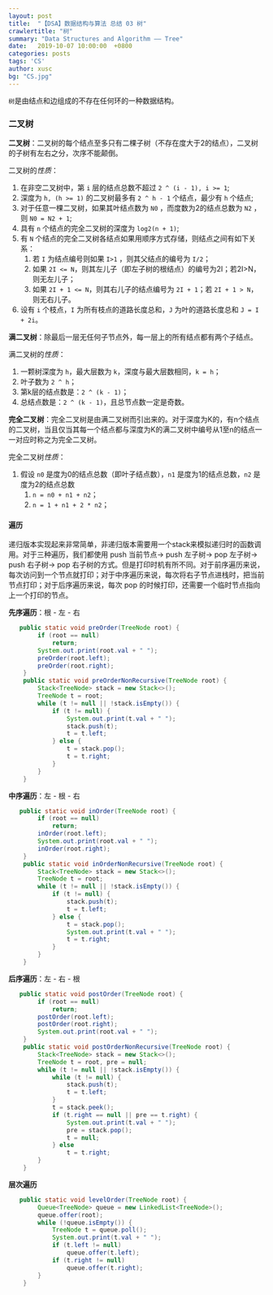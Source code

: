 ```yaml
---
layout: post
title:  "【DSA】数据结构与算法 总结 03 树"
crawlertitle: "树"
summary: "Data Structures and Algorithm —— Tree"
date:   2019-10-07 10:00:00  +0800
categories: posts
tags: 'CS'
author: xusc
bg: "CS.jpg"
---
```


`树`是由结点和边组成的不存在任何环的一种数据结构。

### 二叉树
**二叉树**：二叉树的每个结点至多只有二棵子树（不存在度大于2的结点），二叉树的子树有左右之分，次序不能颠倒。

二叉树的*性质*：
1. 在非空二叉树中，第 `i` 层的结点总数不超过 `2 ^ (i - 1), i >= 1`;
2. 深度为 `h, (h >= 1)` 的二叉树最多有 `2 ^ h - 1` 个结点，最少有 `h` 个结点;
3. 对于任意一棵二叉树，如果其叶结点数为 `N0` ，而度数为2的结点总数为 `N2` ，则 `N0 = N2 + 1`;
4. 具有 `n` 个结点的完全二叉树的深度为 `log2(n + 1)`;
5. 有 `N` 个结点的完全二叉树各结点如果用顺序方式存储，则结点之间有如下关系：
   1. 若 `I` 为结点编号则如果 `I>1` ，则其父结点的编号为 `I/2`；
   2. 如果 `2I <= N`，则其左儿子（即左子树的根结点）的编号为2I；若2I>N，则无左儿子；
   3. 如果 `2I + 1 <= N`，则其右儿子的结点编号为 `2I + 1`；若 `2I + 1 > N`，则无右儿子。
6. 设有 `i` 个枝点，`I` 为所有枝点的道路长度总和，`J` 为叶的道路长度总和 `J = I + 2i`。

**满二叉树**：除最后一层无任何子节点外，每一层上的所有结点都有两个子结点。

满二叉树的*性质*：
1. 一颗树深度为 `h`，最大层数为 `k`，深度与最大层数相同，`k = h`；
2. 叶子数为 `2 ^ h`；
3. 第k层的结点数是：`2 ^ (k - 1)`；
4. 总结点数是：`2 ^ (k - 1)`，且总节点数一定是奇数。

**完全二叉树**：完全二叉树是由满二叉树而引出来的。对于深度为K的，有n个结点的二叉树，当且仅当其每一个结点都与深度为K的满二叉树中编号从1至n的结点一一对应时称之为完全二叉树。

完全二叉树*性质*：
1. 假设 `n0` 是度为0的结点总数（即叶子结点数），`n1` 是度为1的结点总数，`n2` 是度为2的结点总数
   1. `n = n0 + n1 + n2`；
   2. `n = 1 + n1 + 2 * n2`；

#### 遍历
递归版本实现起来非常简单，非递归版本需要用一个stack来模拟递归时的函数调用。对于三种遍历，我们都使用 push 当前节点-> push 左子树-> pop 左子树-> push 右子树-> pop 右子树的方式。但是打印时机有所不同。对于前序遍历来说，每次访问到一个节点就打印；对于中序遍历来说，每次将右子节点进栈时，把当前节点打印；对于后序遍历来说，每次 pop 的时候打印，还需要一个临时节点指向上一个打印的节点。

**先序遍历**：根 - 左 - 右
```java
   public static void preOrder(TreeNode root) {
		if (root == null)
			return;
		System.out.print(root.val + " ");
		preOrder(root.left);
		preOrder(root.right);
	}
	public static void preOrderNonRecursive(TreeNode root) {
		Stack<TreeNode> stack = new Stack<>();
		TreeNode t = root;
		while (t != null || !stack.isEmpty()) {
			if (t != null) {
				System.out.print(t.val + " ");
				stack.push(t);
				t = t.left;
			} else {
				t = stack.pop();
				t = t.right;
			}
		}
	}
```

**中序遍历**：左 - 根 - 右
```java
   public static void inOrder(TreeNode root) {
		if (root == null)
			return;
		inOrder(root.left);
		System.out.print(root.val + " ");
		inOrder(root.right);
	}
	public static void inOrderNonRecursive(TreeNode root) {
		Stack<TreeNode> stack = new Stack<>();
		TreeNode t = root;
		while (t != null || !stack.isEmpty()) {
			if (t != null) {
				stack.push(t);
				t = t.left;
			} else {
				t = stack.pop();
				System.out.print(t.val + " ");
				t = t.right;
			}
		}
	}
```

**后序遍历**：左 - 右 - 根
```java
   public static void postOrder(TreeNode root) {
		if (root == null)
			return;
		postOrder(root.left);
		postOrder(root.right);
		System.out.print(root.val + " ");
	}
	public static void postOrderNonRecursive(TreeNode root) {
		Stack<TreeNode> stack = new Stack<>();
		TreeNode t = root, pre = null;
		while (t != null || !stack.isEmpty()) {
			while (t != null) {
				stack.push(t);
				t = t.left;
			}
			t = stack.peek();
			if (t.right == null || pre == t.right) {
				System.out.print(t.val + " ");
				pre = stack.pop();
				t = null;
			} else
				t = t.right;
		}
	}
```

**层次遍历**
```java
   public static void levelOrder(TreeNode root) {
		Queue<TreeNode> queue = new LinkedList<TreeNode>();
		queue.offer(root);
		while (!queue.isEmpty()) {
			TreeNode t = queue.poll();
			System.out.print(t.val + " ");
			if (t.left != null)
				queue.offer(t.left);
			if (t.right != null)
				queue.offer(t.right);
		}
	}
```
